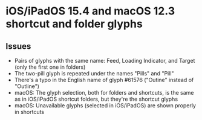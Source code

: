 # iOS/iPadOS 15.4 and macOS 12.3 shortcut and folder glyphs

## Issues

- Pairs of glyphs with the same name: Feed, Loading Indicator, and Target (only the first one in folders)
- The two-pill glyph is repeated under the names "Pills" and "Pill"
- There's a typo in the English name of glyph #61576 ("Outine" instead of "Outline")
- macOS: The glyph selection, both for folders and shortcuts, is the same as in iOS/iPadOS shortcut folders, but they're the shortcut glyphs
- macOS: Unavailable glyphs (selected in iOS/iPadOS) are shown properly in shortcuts

